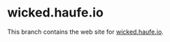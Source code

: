 # wicked.haufe.io

This branch contains the web site for [wicked.haufe.io](http://wicked.haufe.io).
